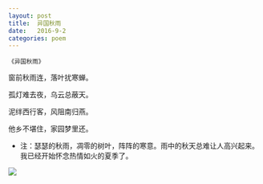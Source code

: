 ```yaml
---
layout: post
title:  异国秋雨
date:   2016-9-2
categories: poem
---
```

`《异国秋雨》`

窗前秋雨连，落叶扰寒蝉。

孤灯难去夜，乌云总蔽天。

泥绊西行客，风阻南归燕。

他乡不堪住，家园梦里还。

<!--more-->

- 注：瑟瑟的秋雨，凋零的树叶，阵阵的寒意。雨中的秋天总难让人高兴起来。我已经开始怀念热情如火的夏季了。

![]({{site.url}}/Images/24.png)